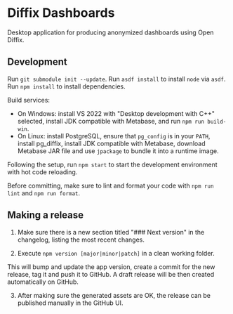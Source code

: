 # Diffix Dashboards

Desktop application for producing anonymized dashboards using Open Diffix.

## Development

Run `git submodule init --update`.
Run `asdf install` to install `node` via `asdf`.
Run `npm install` to install dependencies.

Build services:

- On Windows: install VS 2022 with "Desktop development with C++" selected, install JDK compatible with Metabase, and run `npm run build-win`.
- On Linux: install PostgreSQL, ensure that `pg_config` is in your `PATH`, install pg_diffix, install JDK compatible with Metabase, download Metabase JAR file and use `jpackage` to bundle it into a runtime image.

Following the setup, run `npm start` to start the development environment with hot code reloading.

Before committing, make sure to lint and format your code with `npm run lint` and `npm run format`.

## Making a release

1. Make sure there is a new section titled "### Next version" in the changelog, listing the most recent changes.

2. Execute `npm version [major|minor|patch]` in a clean working folder.

This will bump and update the app version, create a commit for the new release, tag it and push it to GitHub.
A draft release will be then created automatically on GitHub.

3. After making sure the generated assets are OK, the release can be published manually in the GitHub UI.
